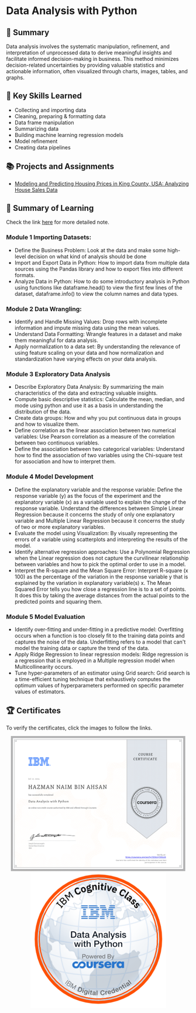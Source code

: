 # Data Analysis with Python
## 📑 Summary
Data analysis involves the systematic manipulation, refinement, and interpretation of unprocessed data to derive meaningful insights and facilitate informed decision-making in business. This method minimizes decision-related uncertainties by providing valuable statistics and actionable information, often visualized through charts, images, tables, and graphs.

## 🔑 Key Skills Learned
- Collecting and importing data 
- Cleaning, preparing & formatting data 
- Data frame manipulation 
- Summarizing data 
- Building machine learning regression models 
- Model refinement 
- Creating data pipelines 

## 📚 Projects and Assignments
- [Modeling and Predicting Housing Prices in King County, USA: Analyzing House Sales Data](https://github.com/HazmanNaim/IBM-Data-Science-Professional-Certificate/blob/80b1a6b442ff6dc3603d864976974711b045fd65/07.Data%20Analysis%20With%20Python/Module%206/IBMDeveloperSkillsNetwork-DA0101EN-labs_Module%206_House_Sales_in_King_Count_USA.jupyterlite.ipynb)

## 📑 Summary of Learning
Check the link [here](https://github.com/HazmanNaim/IBM-Data-Science-Professional-Certificate/blob/11c5a3d0a3b547d9cf265c1b24bbf9bfe22b64eb/07.Data%20Analysis%20With%20Python/Note/NOTE.md) for more detailed note.
### Module 1 Importing Datasets:
- Define the Business Problem: Look at the data and make some high-level decision on what kind of analysis should be done
- Import and Export Data in Python: How to import data from multiple data sources using the Pandas library and how to export files into different formats.
- Analyze Data in Python: How to do some introductory analysis in Python using functions like dataframe.head() to view the first few lines of the dataset, dataframe.info() to view the column names and data types.

### Module 2 Data Wrangling:
- Identify and Handle Missing Values: Drop rows with incomplete information and impute missing data using the mean values.
- Understand Data Formatting: Wrangle features in a dataset and make them meaningful for data analysis.
- Apply normalization to a data set: By understanding the relevance of using feature scaling on your data and how normalization and standardization have varying effects on your data analysis.
  
### Module 3 Exploratory Data Analysis
- Describe Exploratory Data Analysis: By summarizing the main characteristics of the data and extracting valuable insights.
- Compute basic descriptive statistics: Calculate the mean, median, and mode using python and use it as a basis in understanding the distribution of the data.
- Create data groups: How and why you put continuous data in groups and how to visualize them.
- Define correlation as the linear association between two numerical variables: Use Pearson correlation as a measure of the correlation between two continuous variables.
- Define the association between two categorical variables: Understand how to find the association of two variables using the Chi-square test for association and how to interpret them.

### Module 4 Model Development
- Define the explanatory variable and the response variable: Define the response variable (y) as the focus of the experiment and the explanatory variable (x) as a variable used to explain the change of the response variable. Understand the differences between Simple Linear Regression because it concerns the study of only one explanatory variable and Multiple Linear Regression because it concerns the study of two or more explanatory variables.
- Evaluate the model using Visualization: By visually representing the errors of a variable using scatterplots and interpreting the results of the model.
- Identify alternative regression approaches: Use a Polynomial Regression when the Linear regression does not capture the curvilinear relationship between variables and how to pick the optimal order to use in a model.
- Interpret the R-square and the Mean Square Error: Interpret R-square (x 100) as the percentage of the variation in the response variable y  that is explained by the variation in explanatory variable(s) x. The Mean Squared Error tells you how close a regression line is to a set of points. It does this by taking the average distances from the actual points to the predicted points and squaring them.

### Module 5 Model Evaluation
- Identify over-fitting and under-fitting in a predictive model: Overfitting occurs when a function is too closely fit to the training data points and captures the noise of the data. Underfitting refers to a model that can't model the training data or capture the trend of the data.
- Apply Ridge Regression to linear regression models: Ridge regression is a regression that is employed in a Multiple regression model when Multicollinearity occurs.
- Tune hyper-parameters of an estimator using Grid search: Grid search is a time-efficient tuning technique that exhaustively computes the optimum values of hyperparameters performed on specific parameter values of estimators.

## 🏆 Certificates 
To verify the certificates, click the images to follow the links.

<p align="middle">
  <a href="https://www.coursera.org/account/accomplishments/certificate/7D5U2J7XXLUX"><img src="https://github.com/HazmanNaim/IBM-Data-Science-Professional-Certificate/blob/80b1a6b442ff6dc3603d864976974711b045fd65/07.Data%20Analysis%20With%20Python/Asset/Coursera%207D5U2J7XXLUX-1.png" height="370"></a>
  <a href="https://www.credly.com/badges/ea07d8f8-48b5-4274-8d65-148f9df60ffa"><img src="https://github.com/HazmanNaim/IBM-Data-Science-Professional-Certificate/blob/80b1a6b442ff6dc3603d864976974711b045fd65/07.Data%20Analysis%20With%20Python/Asset/Cognitive_Class_-_Data_Analysis_w_Python.png" height="370"></a>
</p>
